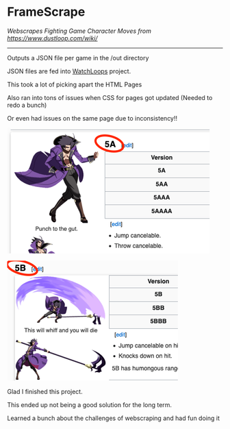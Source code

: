 # FrameScrape
_Webscrapes Fighting Game Character Moves from https://www.dustloop.com/wiki/_

---

Outputs a JSON file per game in the /out directory

JSON files are fed into [WatchLoops](https://github.com/DevinSova/WatchLoops) project.

This took a lot of picking apart the HTML Pages

Also ran into tons of issues when CSS for pages got updated (Needed to redo a bunch)

Or even had issues on the same page due to inconsistency!!

![5A](https://github.com/DevinSova/FrameScrape/blob/master/Images/00.png)

![5B](https://github.com/DevinSova/FrameScrape/blob/master/Images/01.png)

Glad I finished this project.

This ended up not being a good solution for the long term.

Learned a bunch about the challenges of webscraping and had fun doing it
